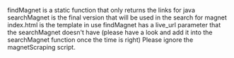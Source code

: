 findMagnet is a static function that only returns the links for java
searchMagnet is the final version that will be used in the search for magnet
index.html is the template in use
findMagnet has a live_url parameter that the searchMagnet doesn't have (please have a look and add it into the searchMagnet function once the time is right)
Please ignore the magnetScraping script.